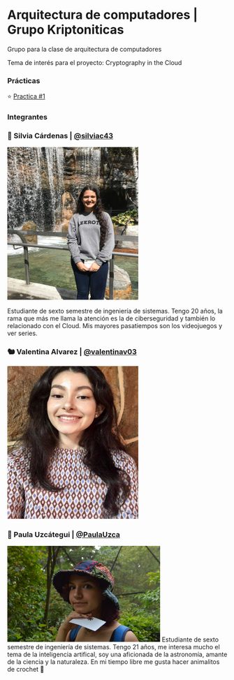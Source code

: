 # Arquitectura de computadores | Grupo Kriptoniticas
Grupo para la clase de arquitectura de computadores

Tema de interés para el proyecto: Cryptography in the Cloud




### Prácticas
⭐​ [Practica #1](https://github.com/PaulaUzca/Arquitectura/tree/main/Practicas/Practica%20%231)




### Integrantes

### 🐇​ Silvia Cárdenas | [@silviac43](https://github.com/silviac43) 
<img src="https://github.com/PaulaUzca/Arquitectura/blob/main/Integrantes/silvia.jpeg" width="300px" height="350px">

Estudiante de sexto semestre de ingeniería de sistemas. Tengo 20 años, la rama que más me llama la atención es la de ciberseguridad y también lo relacionado con el Cloud. Mis mayores pasatiempos son los videojuegos y ver series.

### 🐿️ Valentina Alvarez | [@valentinav03](https://github.com/valentinav03)
<img src="https://github.com/PaulaUzca/Arquitectura/blob/main/Integrantes/valentina.jpeg" width="300px" height="350px">

### 🦎​ Paula Uzcátegui | [@PaulaUzca](https://github.com/PaulaUzca)
<img src="https://github.com/PaulaUzca/Arquitectura/blob/main/Integrantes/paula.jpeg" width="350px" height="220px">
Estudiante de sexto semestre de ingeniería de sistemas. Tengo 21 años, me interesa mucho el tema de la inteligencia artifical, soy una aficionada de la astronomía, amante de la ciencia y la naturaleza. En mi tiempo libre me gusta hacer animalitos de crochet 🐳


